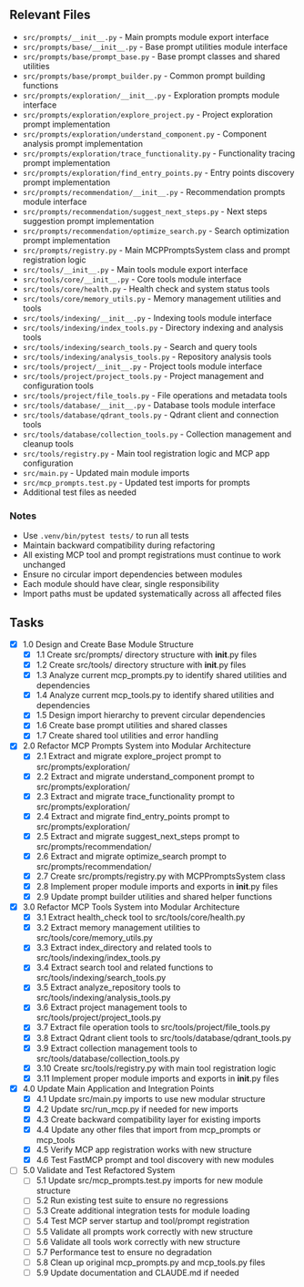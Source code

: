 ## Relevant Files

- `src/prompts/__init__.py` - Main prompts module export interface
- `src/prompts/base/__init__.py` - Base prompt utilities module interface
- `src/prompts/base/prompt_base.py` - Base prompt classes and shared utilities
- `src/prompts/base/prompt_builder.py` - Common prompt building functions
- `src/prompts/exploration/__init__.py` - Exploration prompts module interface
- `src/prompts/exploration/explore_project.py` - Project exploration prompt implementation
- `src/prompts/exploration/understand_component.py` - Component analysis prompt implementation
- `src/prompts/exploration/trace_functionality.py` - Functionality tracing prompt implementation
- `src/prompts/exploration/find_entry_points.py` - Entry points discovery prompt implementation
- `src/prompts/recommendation/__init__.py` - Recommendation prompts module interface
- `src/prompts/recommendation/suggest_next_steps.py` - Next steps suggestion prompt implementation
- `src/prompts/recommendation/optimize_search.py` - Search optimization prompt implementation
- `src/prompts/registry.py` - Main MCPPromptsSystem class and prompt registration logic
- `src/tools/__init__.py` - Main tools module export interface
- `src/tools/core/__init__.py` - Core tools module interface
- `src/tools/core/health.py` - Health check and system status tools
- `src/tools/core/memory_utils.py` - Memory management utilities and tools
- `src/tools/indexing/__init__.py` - Indexing tools module interface
- `src/tools/indexing/index_tools.py` - Directory indexing and analysis tools
- `src/tools/indexing/search_tools.py` - Search and query tools
- `src/tools/indexing/analysis_tools.py` - Repository analysis tools
- `src/tools/project/__init__.py` - Project tools module interface
- `src/tools/project/project_tools.py` - Project management and configuration tools
- `src/tools/project/file_tools.py` - File operations and metadata tools
- `src/tools/database/__init__.py` - Database tools module interface
- `src/tools/database/qdrant_tools.py` - Qdrant client and connection tools
- `src/tools/database/collection_tools.py` - Collection management and cleanup tools
- `src/tools/registry.py` - Main tool registration logic and MCP app configuration
- `src/main.py` - Updated main module imports
- `src/mcp_prompts.test.py` - Updated test imports for prompts
- Additional test files as needed

### Notes

- Use `.venv/bin/pytest tests/` to run all tests
- Maintain backward compatibility during refactoring
- All existing MCP tool and prompt registrations must continue to work unchanged
- Ensure no circular import dependencies between modules
- Each module should have clear, single responsibility
- Import paths must be updated systematically across all affected files

## Tasks

- [x] 1.0 Design and Create Base Module Structure
  - [x] 1.1 Create src/prompts/ directory structure with __init__.py files
  - [x] 1.2 Create src/tools/ directory structure with __init__.py files
  - [x] 1.3 Analyze current mcp_prompts.py to identify shared utilities and dependencies
  - [x] 1.4 Analyze current mcp_tools.py to identify shared utilities and dependencies
  - [x] 1.5 Design import hierarchy to prevent circular dependencies
  - [x] 1.6 Create base prompt utilities and shared classes
  - [x] 1.7 Create shared tool utilities and error handling

- [x] 2.0 Refactor MCP Prompts System into Modular Architecture
  - [x] 2.1 Extract and migrate explore_project prompt to src/prompts/exploration/
  - [x] 2.2 Extract and migrate understand_component prompt to src/prompts/exploration/
  - [x] 2.3 Extract and migrate trace_functionality prompt to src/prompts/exploration/
  - [x] 2.4 Extract and migrate find_entry_points prompt to src/prompts/exploration/
  - [x] 2.5 Extract and migrate suggest_next_steps prompt to src/prompts/recommendation/
  - [x] 2.6 Extract and migrate optimize_search prompt to src/prompts/recommendation/
  - [x] 2.7 Create src/prompts/registry.py with MCPPromptsSystem class
  - [x] 2.8 Implement proper module imports and exports in __init__.py files
  - [x] 2.9 Update prompt builder utilities and shared helper functions

- [x] 3.0 Refactor MCP Tools System into Modular Architecture
  - [x] 3.1 Extract health_check tool to src/tools/core/health.py
  - [x] 3.2 Extract memory management utilities to src/tools/core/memory_utils.py
  - [x] 3.3 Extract index_directory and related tools to src/tools/indexing/index_tools.py
  - [x] 3.4 Extract search tool and related functions to src/tools/indexing/search_tools.py
  - [x] 3.5 Extract analyze_repository tools to src/tools/indexing/analysis_tools.py
  - [x] 3.6 Extract project management tools to src/tools/project/project_tools.py
  - [x] 3.7 Extract file operation tools to src/tools/project/file_tools.py
  - [x] 3.8 Extract Qdrant client tools to src/tools/database/qdrant_tools.py
  - [x] 3.9 Extract collection management tools to src/tools/database/collection_tools.py
  - [x] 3.10 Create src/tools/registry.py with main tool registration logic
  - [x] 3.11 Implement proper module imports and exports in __init__.py files

- [x] 4.0 Update Main Application and Integration Points
  - [x] 4.1 Update src/main.py imports to use new modular structure
  - [x] 4.2 Update src/run_mcp.py if needed for new imports
  - [x] 4.3 Create backward compatibility layer for existing imports
  - [x] 4.4 Update any other files that import from mcp_prompts or mcp_tools
  - [x] 4.5 Verify MCP app registration works with new structure
  - [x] 4.6 Test FastMCP prompt and tool discovery with new modules

- [ ] 5.0 Validate and Test Refactored System
  - [ ] 5.1 Update src/mcp_prompts.test.py imports for new module structure
  - [ ] 5.2 Run existing test suite to ensure no regressions
  - [ ] 5.3 Create additional integration tests for module loading
  - [ ] 5.4 Test MCP server startup and tool/prompt registration
  - [ ] 5.5 Validate all prompts work correctly with new structure
  - [ ] 5.6 Validate all tools work correctly with new structure
  - [ ] 5.7 Performance test to ensure no degradation
  - [ ] 5.8 Clean up original mcp_prompts.py and mcp_tools.py files
  - [ ] 5.9 Update documentation and CLAUDE.md if needed